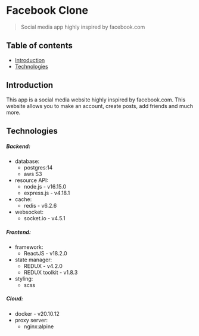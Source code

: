 # Facebook Clone
> Social media app highly inspired by facebook.com


## Table of contents

- [Introduction](#introduction)
- [Technologies](#technologies)

## Introduction
This app is a social media website highly inspired by facebook.com.
This website allows you to make an account, create posts, add friends and much more.

## Technologies

##### Backend:
- database:
  - postgres:14
  - aws S3
- resource API:
  - node.js - v16.15.0
  - express.js - v4.18.1
- cache:
  - redis - v6.2.6
- websocket:
  - socket.io - v4.5.1

##### Frontend:
- framework:
  - ReactJS - v18.2.0
- state manager:
  - REDUX - v4.2.0
  - REDUX toolkit - v1.8.3
- styling:
  - scss

##### Cloud:
- docker - v20.10.12
- proxy server:
  - nginx:alpine